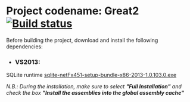 # Project codename: Great2 [![Build status](https://ci.appveyor.com/api/projects/status/5nctvo1b8u8lbdav?svg=true)](https://ci.appveyor.com/project/bacca87/great2)

Before building the project, download and install the following dependencies:

- ### VS2013:
SQLite runtime [sqlite-netFx451-setup-bundle-x86-2013-1.0.103.0.exe](http://system.data.sqlite.org/downloads/1.0.103.0/sqlite-netFx451-setup-bundle-x86-2013-1.0.103.0.exe)

_N.B.: During the installation, make sure to select  **"Full Installation"** and check the box **"Install the assemblies into the global assembly cache"**_
